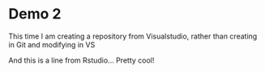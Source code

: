 # Demo 2

This time I am creating a repository from Visualstudio, rather than creating in Git and modifying in VS

And this is a line from Rstudio... Pretty cool!

